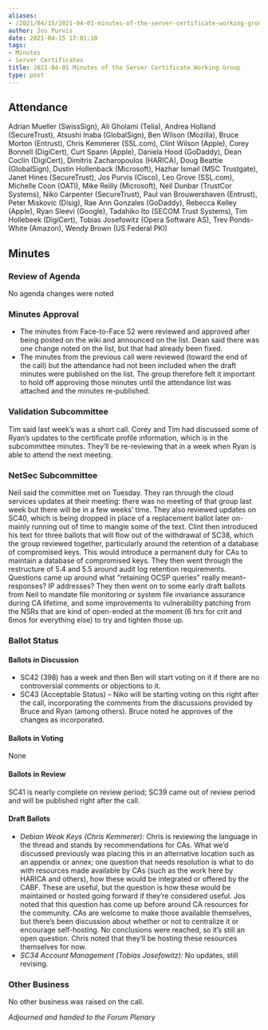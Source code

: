 ```yaml
---
aliases:
- /2021/04/15/2021-04-01-minutes-of-the-server-certificate-working-group/
author: Jos Purvis
date: 2021-04-15 17:01:10
tags:
- Minutes
- Server Certificates
title: 2021-04-01 Minutes of the Server Certificate Working Group
type: post
---
```


## Attendance

Adrian Mueller (SwissSign), Ali Gholami (Telia), Andrea Holland (SecureTrust), Atsushi Inaba (GlobalSign), Ben Wilson (Mozilla), Bruce Morton (Entrust), Chris Kemmerer (SSL.com), Clint Wilson (Apple), Corey Bonnell (DigiCert), Curt Spann (Apple), Daniela Hood (GoDaddy), Dean Coclin (DigiCert), Dimitris Zacharopoulos (HARICA), Doug Beattie (GlobalSign), Dustin Hollenback (Microsoft), Hazhar Ismail (MSC Trustgate), Janet Hines (SecureTrust), Jos Purvis (Cisco), Leo Grove (SSL.com), Michelle Coon (OATI), Mike Reilly (Microsoft), Neil Dunbar (TrustCor Systems), Niko Carpenter (SecureTrust), Paul van Brouwershaven (Entrust), Peter Miskovic (Disig), Rae Ann Gonzales (GoDaddy), Rebecca Kelley (Apple), Ryan Sleevi (Google), Tadahiko Ito (SECOM Trust Systems), Tim Hollebeek (DigiCert), Tobias Josefowitz (Opera Software AS), Trev Ponds-White (Amazon), Wendy Brown (US Federal PKI)

## Minutes

### Review of Agenda

No agenda changes were noted

### Minutes Approval

- The minutes from Face-to-Face 52 were reviewed and approved after being posted on the wiki and announced on the list. Dean said there was one change noted on the list, but that had already been fixed.
- The minutes from the previous call were reviewed (toward the end of the call) but the attendance had not been included when the draft minutes were published on the list. The group therefore felt it important to hold off approving those minutes until the attendance list was attached and the minutes re-published.

### Validation Subcommittee

Tim said last week’s was a short call. Corey and Tim had discussed some of Ryan’s updates to the certificate profile information, which is in the subcommittee minutes. They’ll be re-reviewing that in a week when Ryan is able to attend the next meeting.

### NetSec Subcommittee

Neil said the committee met on Tuesday. They ran through the cloud services updates at their meeting: there was no meeting of that group last week but there will be in a few weeks’ time. They also reviewed updates on SC40, which is being dropped in place of a replacement ballot later on-mainly running out of time to mangle some of the text. Clint then introduced his text for three ballots that will flow out of the withdrawal of SC38, which the group reviewed together, particularly around the retention of a database of compromised keys. This would introduce a permanent duty for CAs to maintain a database of compromised keys. They then went through the restructure of 5.4 and 5.5 around audit log retention requirements. Questions came up around what “retaining OCSP queries” really meant–responses? IP addresses? They then went on to some early draft ballots from Neil to mandate file monitoring or system file invariance assurance during CA lifetime, and some improvements to vulnerability patching from the NSRs that are kind of open-ended at the moment (6 hrs for crit and 6mos for everything else) to try and tighten those up.

### Ballot Status

#### Ballots in Discussion

- SC42 (398) has a week and then Ben will start voting on it if there are no controversial comments or objections to it.
- SC43 (Acceptable Status) – Niko will be starting voting on this right after the call, incorporating the comments from the discussions provided by Bruce and Ryan (among others). Bruce noted he approves of the changes as incorporated.

#### Ballots in Voting

None

#### Ballots in Review

SC41 is nearly complete on review period; SC39 came out of review period and will be published right after the call.

#### Draft Ballots

- _Debian Weak Keys (Chris Kemmerer):_ Chris is reviewing the language in the thread and stands by recommendations for CAs. What we’d discussed previously was placing this in an alternative location such as an appendix or annex; one question that needs resolution is what to do with resources made available by CAs (such as the work here by HARICA and others), how these would be integrated or offered by the CABF. These are useful, but the question is how these would be maintained or hosted going forward if they’re considered useful. Jos noted that this question has come up before around CA resources for the community. CAs are welcome to make those available themselves, but there’s been discussion about whether or not to centralize it or encourage self-hosting. No conclusions were reached, so it’s still an open question. Chris noted that they’ll be hosting these resources themselves for now.
- _SC34 Account Management (Tobias Josefowitz):_ No updates, still revising.

### Other Business

No other business was raised on the call.

_Adjourned and handed to the Forum Plenary_